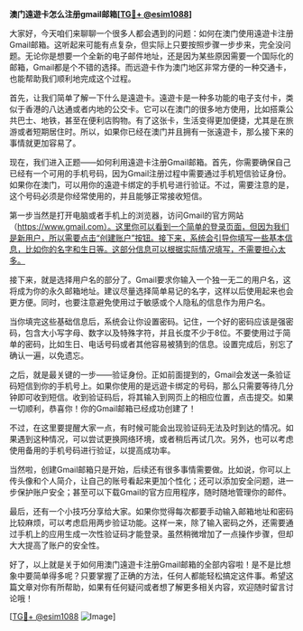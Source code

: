 **澳门遠遊卡怎么注册gmail邮箱[[TG💪+ @esim1088](https://t.me/s/esim1088)]**

大家好，今天咱们来聊聊一个很多人都会遇到的问题：如何在澳门使用遠遊卡注册Gmail邮箱。这听起来可能有点复杂，但实际上只要按照步骤一步步来，完全没问题。无论你是想要一个全新的电子邮件地址，还是因为某些原因需要一个国际化的邮箱，Gmail都是个不错的选择。而远遊卡作为澳门地区非常方便的一种交通卡，也能帮助我们顺利地完成这个过程。

首先，让我们简单了解一下什么是遠遊卡。遠遊卡是一种多功能的电子支付卡，类似于香港的八达通或者内地的公交卡。它可以在澳门的很多地方使用，比如搭乘公共巴士、地铁，甚至在便利店购物。有了这张卡，生活变得更加便捷，尤其是在旅游或者短期居住时。所以，如果你已经在澳门并且拥有一张遠遊卡，那么接下来的事情就更加容易了。

现在，我们进入正题——如何利用遠遊卡注册Gmail邮箱。首先，你需要确保自己已经有一个可用的手机号码，因为Gmail注册过程中需要通过手机短信验证身份。如果你在澳门，可以用你的遠遊卡绑定的手机号进行验证。不过，需要注意的是，这个号码必须是你经常使用的，并且能够正常接收短信。

第一步当然是打开电脑或者手机上的浏览器，访问Gmail的官方网站（https://www.gmail.com）。这里你可以看到一个简单的登录页面，但因为我们是新用户，所以需要点击“创建账户”按钮。接下来，系统会引导你填写一些基本信息，比如你的名字和生日等。这部分信息可以根据实际情况填写，不需要担心太多。

接下来，就是选择用户名的部分了。Gmail要求你输入一个独一无二的用户名，这将成为你的永久邮箱地址。建议尽量选择简单易记的名字，这样以后使用起来也会更方便。同时，也要注意避免使用过于敏感或个人隐私的信息作为用户名。

当你填完这些基础信息后，系统会让你设置密码。记住，一个好的密码应该是强密码，包含大小写字母、数字以及特殊字符，并且长度不少于8位。不要使用过于简单的密码，比如生日、电话号码或者其他容易被猜到的信息。设置完成后，别忘了确认一遍，以免遗忘。

之后，就是最关键的一步——验证身份。正如前面提到的，Gmail会发送一条验证码短信到你的手机号上。如果你使用的是远遊卡绑定的号码，那么只需要等待几分钟即可收到短信。收到验证码后，将其输入到网页上的相应位置，点击提交。如果一切顺利，恭喜你！你的Gmail邮箱已经成功创建了！

不过，在这里要提醒大家一点，有时候可能会出现验证码无法及时到达的情况。如果遇到这种情况，可以尝试更换网络环境，或者稍后再试几次。另外，也可以考虑使用备用的手机号码进行验证，以提高成功率。

当然啦，创建Gmail邮箱只是开始，后续还有很多事情需要做。比如说，你可以上传头像和个人简介，让自己的账号看起来更加个性化；还可以添加安全问题，进一步保护账户安全；甚至可以下载Gmail的官方应用程序，随时随地管理你的邮件。

最后，还有一个小技巧分享给大家。如果你觉得每次都要手动输入邮箱地址和密码比较麻烦，可以考虑启用两步验证功能。这样一来，除了输入密码之外，还需要通过手机上的应用生成一次性验证码才能登录。虽然稍微增加了一点操作步骤，但却大大提高了账户的安全性。

好了，以上就是关于如何用澳门遠遊卡注册Gmail邮箱的全部内容啦！是不是比想象中要简单得多呢？只要掌握了正确的方法，任何人都能轻松搞定这件事。希望这篇文章对你有所帮助，如果有任何疑问或者想了解更多相关内容，欢迎随时留言讨论哦！

[[TG💪+ @esim1088](https://t.me/s/esim1088) ![Image](https://i.postimg.cc/4NQfJmqS/Snipaste-2025-05-13-00-14-12.png)]